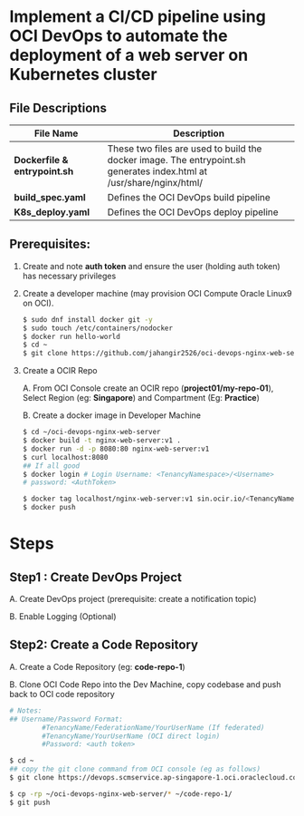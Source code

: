 # Implement a CI/CD pipeline using OCI DevOps to automate the deployment of a web server on Kubernetes cluster



## File Descriptions

| File Name                      | Description                                                  |
| ------------------------------ | ------------------------------------------------------------ |
| **Dockerfile & entrypoint.sh** | These two files are used to build the docker image. The entrypoint.sh generates index.html at /usr/share/nginx/html/ |
| **build_spec.yaml**            | Defines the OCI DevOps build pipeline                        |
| **K8s_deploy.yaml**            | Defines the OCI DevOps deploy pipeline                       |

## Prerequisites:

1. Create and note **auth token** and ensure the user (holding auth token) has necessary privileges

2. Create a developer machine (may provision OCI Compute Oracle Linux9 on OCI).

   ```bash
   $ sudo dnf install docker git -y
   $ sudo touch /etc/containers/nodocker
   $ docker run hello-world
   $ cd ~
   $ git clone https://github.com/jahangir2526/oci-devops-nginx-web-server.git
   
   ```

3. Create a OCIR Repo

   A. From OCI Console create an OCIR repo (**project01/my-repo-01**), Select Region (eg: **Singapore**) and Compartment (Eg: **Practice**) 

   B. Create a docker image in Developer Machine

   ```bash
   $ cd ~/oci-devops-nginx-web-server
   $ docker build -t nginx-web-server:v1 .
   $ docker run -d -p 8080:80 nginx-web-server:v1
   $ curl localhost:8080
   ## If all good
   $ docker login # Login Username: <TenancyNamespace>/<Username>
   # password: <AuthToken>
   
   $ docker tag localhost/nginx-web-server:v1 sin.ocir.io/<TenancyNamespace>/<project01/my-repo-01:v1>
   $ docker push
   ```



# Steps

## Step1 : Create DevOps Project

A. Create DevOps project (prerequisite: create a notification topic)

B. Enable Logging (Optional)

## Step2: Create a Code Repository

A. Create a Code Repository (eg: **code-repo-1**)

B. Clone OCI Code Repo into the Dev Machine, copy codebase and push back to OCI code repository

```bash
# Notes: 
## Username/Password Format: 
		#TenancyName/FederationName/YourUserName (If federated)
		#TenancyName/YourUserName (OCI direct login)
		#Password: <auth token>

$ cd ~
## copy the git clone command from OCI console (eg as follows)
$ git clone https://devops.scmservice.ap-singapore-1.oci.oraclecloud.com/namespaces/namepsace/projects/projectname/repositories/code-repo-1

$ cp -rp ~/oci-devops-nginx-web-server/* ~/code-repo-1/
$ git push
```






​    